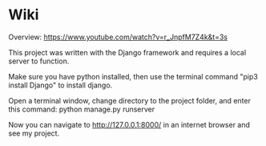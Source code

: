 # Wiki 

Overview: https://www.youtube.com/watch?v=r_JnpfM7Z4k&t=3s

This project was written with the Django framework and requires a local server to function.

Make sure you have python installed, then use the terminal command "pip3 install Django" to install django.

Open a terminal window, change directory to the project folder, and enter this command:     python manage.py runserver

Now you can navigate to http://127.0.0.1:8000/ in an internet browser and see my project.
